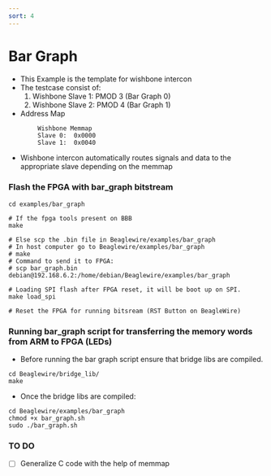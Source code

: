 ```yaml
---
sort: 4
---
```


# Bar Graph

- This Example is the template for wishbone intercon
- The testcase consist of:
    1. Wishbone Slave 1: PMOD 3 (Bar Graph 0)
    2. Wishbone Slave 2: PMOD 4 (Bar Graph 1)
- Address Map
```
        Wishbone Memmap
        Slave 0:  0x0000
        Slave 1:  0x0040
```
- Wishbone intercon automatically routes signals and data to the appropriate slave depending on the memmap

### Flash the FPGA with bar_graph bitstream 
```
cd examples/bar_graph

# If the fpga tools present on BBB
make

# Else scp the .bin file in Beaglewire/examples/bar_graph
# In host computer go to Beaglewire/examples/bar_graph
# make
# Command to send it to FPGA: 
# scp bar_graph.bin debian@192.168.6.2:/home/debian/Beaglewire/examples/bar_graph

# Loading SPI flash after FPGA reset, it will be boot up on SPI.
make load_spi

# Reset the FPGA for running bitsream (RST Button on BeagleWire)
```

### Running bar_graph script for transferring the memory words from ARM to FPGA (LEDs)

- Before running the bar graph script ensure that bridge libs are compiled.
```
cd Beaglewire/bridge_lib/
make
```
- Once the bridge libs are compiled:
```
cd Beaglewire/examples/bar_graph
chmod +x bar_graph.sh
sudo ./bar_graph.sh
```

### TO DO
- [ ]  Generalize C code with the help of memmap